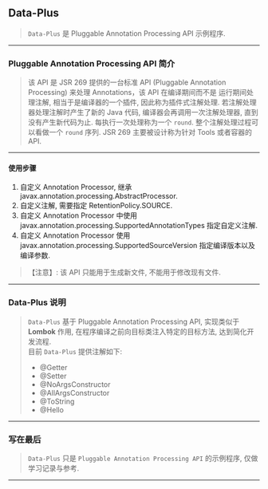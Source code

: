 ## Data-Plus

> `Data-Plus` 是 Pluggable Annotation Processing API 示例程序.

---

### Pluggable Annotation Processing API 简介

> 该 API 是 JSR 269 提供的一台标准 API (Pluggable Annotation Processing) 来处理 Annotations，该 API 在编译期间而不是
> 运行期间处理注解, 相当于是编译器的一个插件, 因此称为插件式注解处理. 若注解处理器处理注解时产生了新的 Java 代码,
> 编译器会再调用一次注解处理器, 直到没有产生新代码为止. 每执行一次处理称为一个 `round`. 整个注解处理过程可以看做一个
> `round` 序列. JSR 269 主要被设计称为针对 Tools 或者容器的 API.<br/>

---

#### 使用步骤

1. 自定义 Annotation Processor, 继承 javax.annotation.processing.AbstractProcessor.
2. 自定义注解, 需要指定 RetentionPolicy.SOURCE.
3. 自定义 Annotation Processor 中使用 javax.annotation.processing.SupportedAnnotationTypes 指定自定义注解.
4. 自定义 Annotation Processor 使用 javax.annotation.processing.SupportedSourceVersion 指定编译版本以及编译参数.

> 【注意】: 该 API 只能用于生成新文件, 不能用于修改现有文件.

---

### Data-Plus 说明

> `Data-Plus` 基于 Pluggable Annotation Processing API, 实现类似于 **Lombok** 作用,
> 在程序编译之前向目标类注入特定的目标方法, 达到简化开发流程.<br/>
> 目前 `Data-Plus` 提供注解如下:
> * @Getter
> * @Setter
> * @NoArgsConstructor
> * @AllArgsConstructor
> * @ToString
> * @Hello

---

### 写在最后

> `Data-Plus` 只是 `Pluggable Annotation Processing API` 的示例程序, 仅做学习记录与参考.

---
